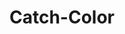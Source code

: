 # Catch-Color
<div>
  <img src="https://img.shields.io/badge/React-61DAFB?style=flat&logo=React&logoColor=white"/> 
</div>
